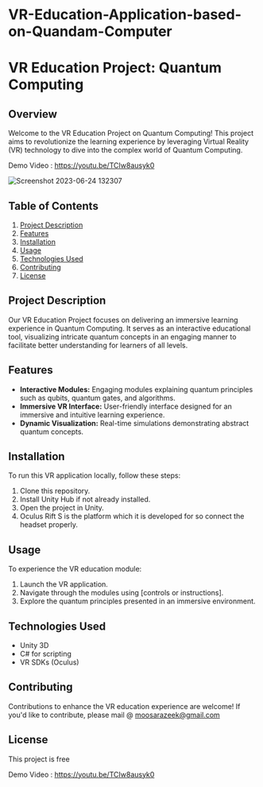 # VR-Education-Application-based-on-Quandam-Computer


# VR Education Project: Quantum Computing


## Overview

Welcome to the VR Education Project on Quantum Computing! This project aims to revolutionize the learning experience by leveraging Virtual Reality (VR) technology to dive into the complex world of Quantum Computing.

Demo Video : https://youtu.be/TCIw8ausyk0 

![Screenshot 2023-06-24 132307](https://github.com/razeek-j/VR-Education-Application-based-on-Quandam-Computer/assets/72665042/c5132a38-0a9a-4dcd-a537-45e248948d05)

## Table of Contents

1. [Project Description](#project-description)
2. [Features](#features)
3. [Installation](#installation)
4. [Usage](#usage)
5. [Technologies Used](#technologies-used)
6. [Contributing](#contributing)
7. [License](#license)

## Project Description

Our VR Education Project focuses on delivering an immersive learning experience in Quantum Computing. It serves as an interactive educational tool, visualizing intricate quantum concepts in an engaging manner to facilitate better understanding for learners of all levels.

## Features

- **Interactive Modules:** Engaging modules explaining quantum principles such as qubits, quantum gates, and algorithms.
- **Immersive VR Interface:** User-friendly interface designed for an immersive and intuitive learning experience.
- **Dynamic Visualization:** Real-time simulations demonstrating abstract quantum concepts.

## Installation

To run this VR application locally, follow these steps:

1. Clone this repository.
2. Install Unity Hub if not already installed.
3. Open the project in Unity.
4. Oculus Rift S is the platform which it is developed for so connect the headset properly.

## Usage

To experience the VR education module:

1. Launch the VR application.
2. Navigate through the modules using [controls or instructions].
3. Explore the quantum principles presented in an immersive environment.

## Technologies Used

- Unity 3D
- C# for scripting
- VR SDKs (Oculus)

## Contributing

Contributions to enhance the VR education experience are welcome! If you'd like to contribute, please mail @ moosarazeek@gmail.com

## License

This project is free





Demo Video : https://youtu.be/TCIw8ausyk0 
